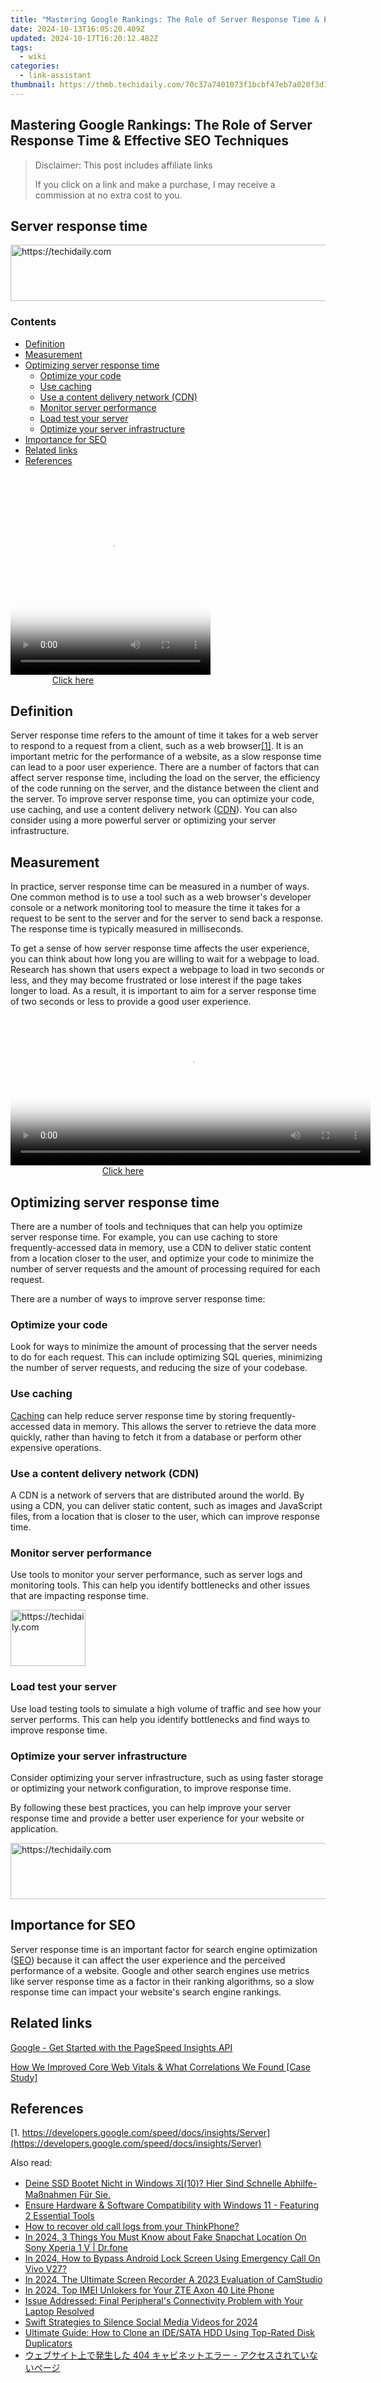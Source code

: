 ```yaml
---
title: "Mastering Google Rankings: The Role of Server Response Time & Effective SEO Techniques"
date: 2024-10-13T16:05:20.409Z
updated: 2024-10-17T16:20:12.482Z
tags:
  - wiki
categories:
  - link-assistant
thumbnail: https://thmb.techidaily.com/70c37a7401073f1bcbf47eb7a020f3d12c21a20e9f862ecf54abef66ad7c8a53.jpg
---
```


## Mastering Google Rankings: The Role of Server Response Time & Effective SEO Techniques

>  Disclaimer: This post includes affiliate links
>
>  If you click on a link and make a purchase, I may receive a commission at no extra cost to you.
>

## Server response time

<!-- affiliate ads begin -->
<a href="https://bluettius.sjv.io/c/5597632/2139115/17108" target="_top" id="2139115">
  <img src="//a.impactradius-go.com/display-ad/17108-2139115" border="0" alt="https://techidaily.com" width="728" height="90"/>
</a>
<img height="0" width="0" src="https://bluettius.sjv.io/i/5597632/2139115/17108" style="position:absolute;visibility:hidden;" border="0" />
<!-- affiliate ads end -->

### Contents

* [Definition](https://tools.techidaily.com/link-assistant/products/)
* [Measurement](https://tools.techidaily.com/link-assistant/products/)
* [Optimizing server response time](https://tools.techidaily.com/link-assistant/products/)  
   * [Optimize your code](https://tools.techidaily.com/link-assistant/products/)  
   * [Use caching](https://tools.techidaily.com/link-assistant/products/)  
   * [Use a content delivery network (CDN)](https://www.link-assistant.com/seo-wiki/server-response-time/#Use-a-content-delivery-network-CDN5)  
   * [Monitor server performance](https://tools.techidaily.com/link-assistant/products/)  
   * [Load test your server](https://tools.techidaily.com/link-assistant/products/)  
   * [Optimize your server infrastructure](https://tools.techidaily.com/link-assistant/products/)
* [Importance for SEO](https://tools.techidaily.com/link-assistant/products/)
* [Related links](https://tools.techidaily.com/link-assistant/products/)
* [References](https://tools.techidaily.com/link-assistant/products/)

<!-- affiliate ads begin -->
<span id="1498635">
					<video width="320" height="320" style="cursor:pointer"
           poster="//a.impactradius-go.com/display-clicktoplayimage/1498635.png"
           onclick="if(!this.playClicked){this.play();this.setAttribute('controls',true);this.playClicked=true;}">
	   <source src="//a.impactradius-go.com/display-ad/17326-1498635">
	   <img src="//a.impactradius-go.com/display-clicktoplayimage/1498635.png" style="border: none; height: 100%; width: 100%; object-fit: contain">
	</video>
	<div style="width:200px;text-align:center"><a href="javascript:window.open(decodeURIComponent('https%3A%2F%2Fancheer.sjv.io%2Fc%2F5597632%2F1498635%2F17326'), '_blank');void(0);">Click here</a></div>
</span>
<img height="0" width="0" src="https://imp.pxf.io/i/5597632/1498635/17326" style="position:absolute;visibility:hidden;" border="0" />
<!-- affiliate ads end -->

## Definition

Server response time refers to the amount of time it takes for a web server to respond to a request from a client, such as a web browser[\[1\]](https://tools.techidaily.com/link-assistant/products/). It is an important metric for the performance of a website, as a slow response time can lead to a poor user experience. There are a number of factors that can affect server response time, including the load on the server, the efficiency of the code running on the server, and the distance between the client and the server. To improve server response time, you can optimize your code, use caching, and use a content delivery network ([CDN](https://tools.techidaily.com/link-assistant/products/)). You can also consider using a more powerful server or optimizing your server infrastructure.

## Measurement

In practice, server response time can be measured in a number of ways. One common method is to use a tool such as a web browser's developer console or a network monitoring tool to measure the time it takes for a request to be sent to the server and for the server to send back a response. The response time is typically measured in milliseconds.

To get a sense of how server response time affects the user experience, you can think about how long you are willing to wait for a webpage to load. Research has shown that users expect a webpage to load in two seconds or less, and they may become frustrated or lose interest if the page takes longer to load. As a result, it is important to aim for a server response time of two seconds or less to provide a good user experience.

<!-- affiliate ads begin -->
<span id="1982508">
					<video width="576" height="240" style="cursor:pointer"
           poster="//a.impactradius-go.com/display-clicktoplayimage/1982508.png"
           onclick="if(!this.playClicked){this.play();this.setAttribute('controls',true);this.playClicked=true;}">
	   <source src="//a.impactradius-go.com/display-ad/22993-1982508">
	   <img src="//a.impactradius-go.com/display-clicktoplayimage/1982508.png" style="border: none; height: 100%; width: 100%; object-fit: contain">
	</video>
	<div style="width:360px;text-align:center"><a href="javascript:window.open(decodeURIComponent('https%3A%2F%2Fhomestyler.sjv.io%2Fc%2F5597632%2F1982508%2F22993'), '_blank');void(0);">Click here</a></div>
</span>
<img height="0" width="0" src="https://imp.pxf.io/i/5597632/1982508/22993" style="position:absolute;visibility:hidden;" border="0" />
<!-- affiliate ads end -->

## Optimizing server response time

There are a number of tools and techniques that can help you optimize server response time. For example, you can use caching to store frequently-accessed data in memory, use a CDN to deliver static content from a location closer to the user, and optimize your code to minimize the number of server requests and the amount of processing required for each request.

There are a number of ways to improve server response time:

### Optimize your code

Look for ways to minimize the amount of processing that the server needs to do for each request. This can include optimizing SQL queries, minimizing the number of server requests, and reducing the size of your codebase.

### Use caching

[Caching](https://tools.techidaily.com/link-assistant/products/) can help reduce server response time by storing frequently-accessed data in memory. This allows the server to retrieve the data more quickly, rather than having to fetch it from a database or perform other expensive operations.

### Use a content delivery network (CDN)

A CDN is a network of servers that are distributed around the world. By using a CDN, you can deliver static content, such as images and JavaScript files, from a location that is closer to the user, which can improve response time.

### Monitor server performance

Use tools to monitor your server performance, such as server logs and monitoring tools. This can help you identify bottlenecks and other issues that are impacting response time.

<!-- affiliate ads begin -->
<a href="https://25home.pxf.io/c/5597632/2148635/16836" target="_top" id="2148635">
  <img src="//a.impactradius-go.com/display-ad/16836-2148635" border="0" alt="https://techidaily.com" width="120" height="90"/>
</a>
<img height="0" width="0" src="https://25home.pxf.io/i/5597632/2148635/16836" style="position:absolute;visibility:hidden;" border="0" />
<!-- affiliate ads end -->

### Load test your server

Use load testing tools to simulate a high volume of traffic and see how your server performs. This can help you identify bottlenecks and find ways to improve response time.

### Optimize your server infrastructure

Consider optimizing your server infrastructure, such as using faster storage or optimizing your network configuration, to improve response time.

By following these best practices, you can help improve your server response time and provide a better user experience for your website or application.

<!-- affiliate ads begin -->
<a href="https://unicoeye.pxf.io/c/5597632/2134243/18498" target="_top" id="2134243">
  <img src="//a.impactradius-go.com/display-ad/18498-2134243" border="0" alt="https://techidaily.com" width="728" height="90"/>
</a>
<img height="0" width="0" src="https://unicoeye.pxf.io/i/5597632/2134243/18498" style="position:absolute;visibility:hidden;" border="0" />
<!-- affiliate ads end -->

## Importance for SEO

Server response time is an important factor for search engine optimization ([SEO](https://tools.techidaily.com/link-assistant/products/)) because it can affect the user experience and the perceived performance of a website. Google and other search engines use metrics like server response time as a factor in their ranking algorithms, so a slow response time can impact your website's search engine rankings.

## Related links

[Google - Get Started with the PageSpeed Insights API](https://developers.google.com/speed/docs/insights/v5/get-started)

[How We Improved Core Web Vitals & What Correlations We Found \[Case Study\]](https://tools.techidaily.com/link-assistant/products/)

## References

[1. https://developers.google.com/speed/docs/insights/Server](https://developers.google.com/speed/docs/insights/Server)

<ins class="adsbygoogle"
     style="display:block"
     data-ad-format="autorelaxed"
     data-ad-client="ca-pub-7571918770474297"
     data-ad-slot="1223367746"></ins>

<ins class="adsbygoogle"
     style="display:block"
     data-ad-client="ca-pub-7571918770474297"
     data-ad-slot="8358498916"
     data-ad-format="auto"
     data-full-width-responsive="true"></ins>

<span class="atpl-alsoreadstyle">Also read:</span>
<div><ul>
<li><a href="https://win-top.techidaily.com/deine-ssd-bootet-nicht-in-windows-10-hier-sind-schnelle-abhilfe-massnahmen-fur-sie/"><u>Deine SSD Bootet Nicht in Windows 지(10)? Hier Sind Schnelle Abhilfe-Maßnahmen Für Sie.</u></a></li>
<li><a href="https://win-top.techidaily.com/ensure-hardware-and-software-compatibility-with-windows-11-featuring-2-essential-tools/"><u>Ensure Hardware & Software Compatibility with Windows 11 - Featuring 2 Essential Tools</u></a></li>
<li><a href="https://blog-min.techidaily.com/how-to-recover-old-call-logs-from-your-thinkphone-by-fonelab-android-recover-call-logs/"><u>How to recover old call logs from your ThinkPhone?</u></a></li>
<li><a href="https://location-social.techidaily.com/in-2024-3-things-you-must-know-about-fake-snapchat-location-on-sony-xperia-1-v-drfone-by-drfone-virtual-android/"><u>In 2024, 3 Things You Must Know about Fake Snapchat Location On Sony Xperia 1 V | Dr.fone</u></a></li>
<li><a href="https://android-unlock.techidaily.com/in-2024-how-to-bypass-android-lock-screen-using-emergency-call-on-vivo-v27-by-drfone-android/"><u>In 2024, How to Bypass Android Lock Screen Using Emergency Call On Vivo V27?</u></a></li>
<li><a href="https://screen-mirroring-recording.techidaily.com/in-2024-the-ultimate-screen-recorder-a-2023-evaluation-of-camstudio/"><u>In 2024, The Ultimate Screen Recorder A 2023 Evaluation of CamStudio</u></a></li>
<li><a href="https://sim-unlock.techidaily.com/in-2024-top-imei-unlokers-for-your-zte-axon-40-lite-phone-by-drfone-android/"><u>In 2024, Top IMEI Unlokers for Your ZTE Axon 40 Lite Phone</u></a></li>
<li><a href="https://win-top.techidaily.com/issue-addressed-final-peripherals-connectivity-problem-with-your-laptop-resolved/"><u>Issue Addressed: Final Peripheral's Connectivity Problem with Your Laptop Resolved</u></a></li>
<li><a href="https://facebook-video-files.techidaily.com/swift-strategies-to-silence-social-media-videos-for-2024/"><u>Swift Strategies to Silence Social Media Videos for 2024</u></a></li>
<li><a href="https://win-top.techidaily.com/ultimate-guide-how-to-clone-an-idesata-hdd-using-top-rated-disk-duplicators/"><u>Ultimate Guide: How to Clone an IDE/SATA HDD Using Top-Rated Disk Duplicators</u></a></li>
<li><a href="https://win-top.techidaily.com/1728492659921-404/"><u>ウェブサイト上で発生した 404 キャビネットエラー - アクセスされていないページ</u></a></li>
</ul></div>

